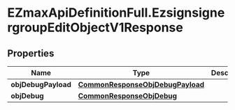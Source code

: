 # EZmaxApiDefinitionFull.EzsignsignergroupEditObjectV1Response

## Properties

Name | Type | Description | Notes
------------ | ------------- | ------------- | -------------
**objDebugPayload** | [**CommonResponseObjDebugPayload**](CommonResponseObjDebugPayload.md) |  | 
**objDebug** | [**CommonResponseObjDebug**](CommonResponseObjDebug.md) |  | [optional] 


